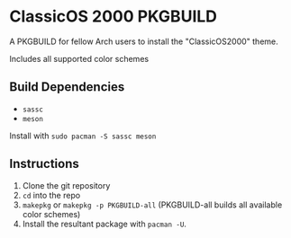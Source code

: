 # ClassicOS 2000 PKGBUILD

A PKGBUILD for fellow Arch users to install the "ClassicOS2000" theme.

Includes all supported color schemes

## Build Dependencies

- `sassc`
- `meson`

Install with `sudo pacman -S sassc meson`

## Instructions

1. Clone the git repository
2. `cd` into the repo
3. `makepkg` or `makepkg -p PKGBUILD-all` (PKGBUILD-all builds all available color schemes)
4. Install the resultant package with `pacman -U`.
